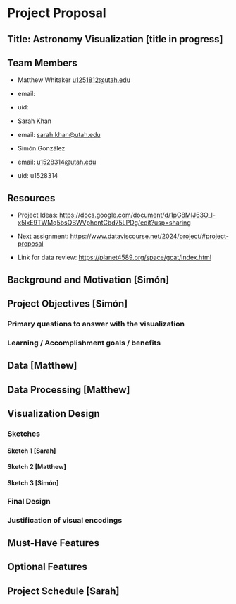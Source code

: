 # Project Proposal

## Title: Astronomy Visualization [title in progress]

## Team Members

- Matthew Whitaker u1251812@utah.edu
- email:
- uid:

- Sarah Khan
- email: sarah.khan@utah.edu


- Simón González
- email: u1528314@utah.edu
- uid: u1528314

## Resources

* Project Ideas: https://docs.google.com/document/d/1pG8MIJ63O_l-x5lxE9TWMq5bsQBWVphontCbd75LPDg/edit?usp=sharing

* Next assignment: https://www.dataviscourse.net/2024/project/#project-proposal

* Link for data review: https://planet4589.org/space/gcat/index.html


## Background and Motivation [Simón]

## Project Objectives [Simón]

### Primary questions to answer with the visualization

### Learning / Accomplishment goals / benefits

## Data [Matthew]

## Data Processing [Matthew]

## Visualization Design

### Sketches
#### Sketch 1 [Sarah]

#### Sketch 2 [Matthew]

#### Sketch 3 [Simón]

### Final Design

### Justification of visual encodings

## Must-Have Features

## Optional Features

## Project Schedule [Sarah]


